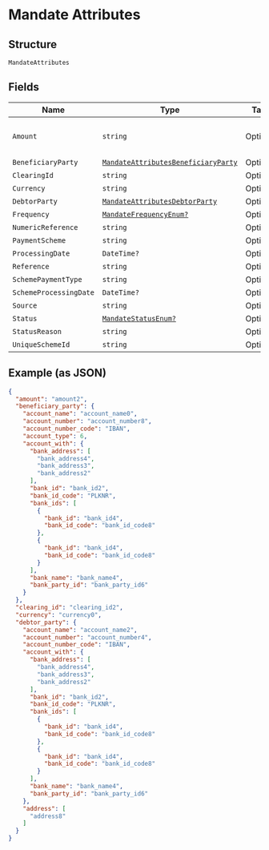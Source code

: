 
# Mandate Attributes

## Structure

`MandateAttributes`

## Fields

| Name | Type | Tags | Description |
|  --- | --- | --- | --- |
| `Amount` | `string` | Optional | **Constraints**: *Pattern*: `^[0-9.]{0,20}$` |
| `BeneficiaryParty` | [`MandateAttributesBeneficiaryParty`](../../doc/models/mandate-attributes-beneficiary-party.md) | Optional | - |
| `ClearingId` | `string` | Optional | - |
| `Currency` | `string` | Optional | - |
| `DebtorParty` | [`MandateAttributesDebtorParty`](../../doc/models/mandate-attributes-debtor-party.md) | Optional | - |
| `Frequency` | [`MandateFrequencyEnum?`](../../doc/models/mandate-frequency-enum.md) | Optional | - |
| `NumericReference` | `string` | Optional | - |
| `PaymentScheme` | `string` | Optional | - |
| `ProcessingDate` | `DateTime?` | Optional | - |
| `Reference` | `string` | Optional | - |
| `SchemePaymentType` | `string` | Optional | - |
| `SchemeProcessingDate` | `DateTime?` | Optional | - |
| `Source` | `string` | Optional | - |
| `Status` | [`MandateStatusEnum?`](../../doc/models/mandate-status-enum.md) | Optional | - |
| `StatusReason` | `string` | Optional | - |
| `UniqueSchemeId` | `string` | Optional | - |

## Example (as JSON)

```json
{
  "amount": "amount2",
  "beneficiary_party": {
    "account_name": "account_name0",
    "account_number": "account_number8",
    "account_number_code": "IBAN",
    "account_type": 6,
    "account_with": {
      "bank_address": [
        "bank_address4",
        "bank_address3",
        "bank_address2"
      ],
      "bank_id": "bank_id2",
      "bank_id_code": "PLKNR",
      "bank_ids": [
        {
          "bank_id": "bank_id4",
          "bank_id_code": "bank_id_code8"
        },
        {
          "bank_id": "bank_id4",
          "bank_id_code": "bank_id_code8"
        }
      ],
      "bank_name": "bank_name4",
      "bank_party_id": "bank_party_id6"
    }
  },
  "clearing_id": "clearing_id2",
  "currency": "currency0",
  "debtor_party": {
    "account_name": "account_name2",
    "account_number": "account_number4",
    "account_number_code": "IBAN",
    "account_with": {
      "bank_address": [
        "bank_address4",
        "bank_address3",
        "bank_address2"
      ],
      "bank_id": "bank_id2",
      "bank_id_code": "PLKNR",
      "bank_ids": [
        {
          "bank_id": "bank_id4",
          "bank_id_code": "bank_id_code8"
        },
        {
          "bank_id": "bank_id4",
          "bank_id_code": "bank_id_code8"
        }
      ],
      "bank_name": "bank_name4",
      "bank_party_id": "bank_party_id6"
    },
    "address": [
      "address8"
    ]
  }
}
```

